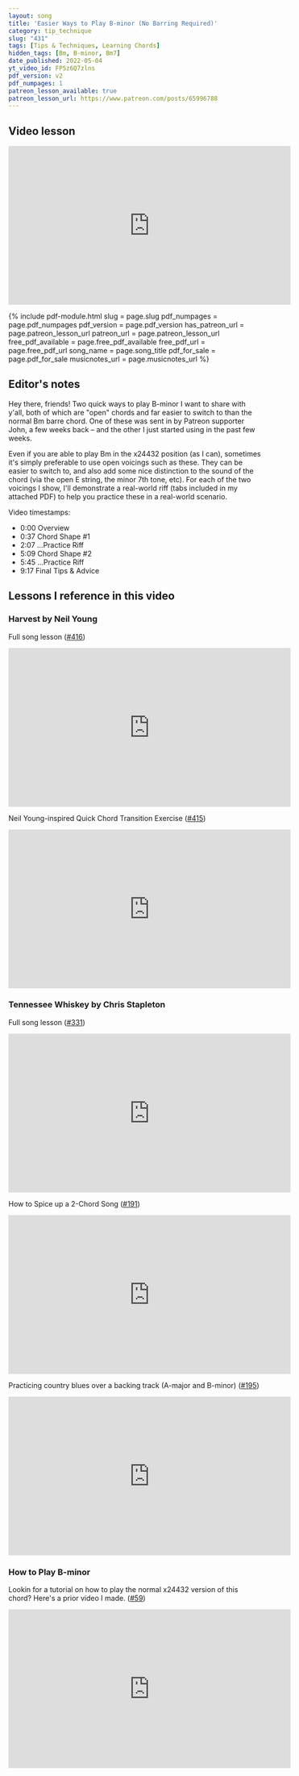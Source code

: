 ```yaml
---
layout: song
title: 'Easier Ways to Play B-minor (No Barring Required)'
category: tip_technique
slug: "431"
tags: [Tips & Techniques, Learning Chords]
hidden_tags: [Bm, B-minor, Bm7]
date_published: 2022-05-04
yt_video_id: FP5z6Q7zlns
pdf_version: v2
pdf_numpages: 1
patreon_lesson_available: true
patreon_lesson_url: https://www.patreon.com/posts/65996788
---
```


<!-- https://youtu.be/FP5z6Q7zlns -->

## Video lesson

<iframe width="560" height="315" src="https://www.youtube.com/embed/{{page.yt_video_id}}" frameborder="0" allow="accelerometer; autoplay; encrypted-media; gyroscope; picture-in-picture" allowfullscreen></iframe>

{% include pdf-module.html slug = page.slug pdf_numpages = page.pdf_numpages pdf_version = page.pdf_version has_patreon_url = page.patreon_lesson_url patreon_url = page.patreon_lesson_url free_pdf_available = page.free_pdf_available free_pdf_url = page.free_pdf_url song_name = page.song_title pdf_for_sale = page.pdf_for_sale musicnotes_url = page.musicnotes_url %}

## Editor's notes

Hey there, friends! Two quick ways to play B-minor I want to share with y'all, both of which are "open" chords and far easier to switch to than the normal Bm barre chord. One of these was sent in by Patreon supporter John, a few weeks back – and the other I just started using in the past few weeks.

Even if you are able to play Bm in the x24432 position (as I can), sometimes it's simply preferable to use open voicings such as these. They can be easier to switch to, and also add some nice distinction to the sound of the chord (via the open E string, the minor 7th tone, etc). For each of the two voicings I show, I'll demonstrate a real-world riff (tabs included in my attached PDF) to help you practice these in a real-world scenario.

Video timestamps:

- 0:00 Overview
- 0:37 Chord Shape #1
- 2:07 ...Practice Riff
- 5:09 Chord Shape #2
- 5:45 ...Practice Riff
- 9:17 Final Tips & Advice

## Lessons I reference in this video

### Harvest by Neil Young

Full song lesson ([#416](/lessons/416/))

<iframe width="560" height="315" src="https://www.youtube.com/embed/dAXvbG5VxQU" frameborder="0" allow="accelerometer; encrypted-media; gyroscope; picture-in-picture" allowfullscreen></iframe>

Neil Young-inspired Quick Chord Transition Exercise ([#415](/lessons/415/))

<iframe width="560" height="315" src="https://www.youtube.com/embed/PtonIc0sHbo" frameborder="0" allow="accelerometer; encrypted-media; gyroscope; picture-in-picture" allowfullscreen></iframe>

### Tennessee Whiskey by Chris Stapleton

Full song lesson ([#331](/lessons/331/))

<iframe width="560" height="315" src="https://www.youtube.com/embed/DuCGgGYEvz4" frameborder="0" allow="accelerometer; encrypted-media; gyroscope; picture-in-picture" allowfullscreen></iframe>

How to Spice up a 2-Chord Song ([#191](/lessons/191/))

<iframe width="560" height="315" src="https://www.youtube.com/embed/psGJOvgZU-g" frameborder="0" allow="accelerometer; encrypted-media; gyroscope; picture-in-picture" allowfullscreen></iframe>

Practicing country blues over a backing track (A-major and B-minor) ([#195](/lessons/195/))

<iframe width="560" height="315" src="https://www.youtube.com/embed/zMI1W85oLRo" frameborder="0" allow="accelerometer; encrypted-media; gyroscope; picture-in-picture" allowfullscreen></iframe>

### How to Play B-minor

Lookin for a tutorial on how to play the normal x24432 version of this chord? Here's a prior video I made. ([#59](/lessons/59/))

<iframe width="560" height="315" src="https://www.youtube.com/embed/go9KU5MIv0c" frameborder="0" allow="accelerometer; encrypted-media; gyroscope; picture-in-picture" allowfullscreen></iframe>
